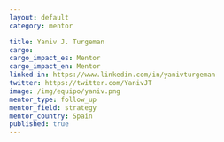 ```yaml
---
layout: default
category: mentor

title: Yaniv J. Turgeman
cargo:
cargo_impact_es: Mentor
cargo_impact_en: Mentor
linked-in: https://www.linkedin.com/in/yanivturgeman
twitter: https://twitter.com/YanivJT
image: /img/equipo/yaniv.png
mentor_type: follow_up
mentor_field: strategy
mentor_country: Spain
published: true
---
```


